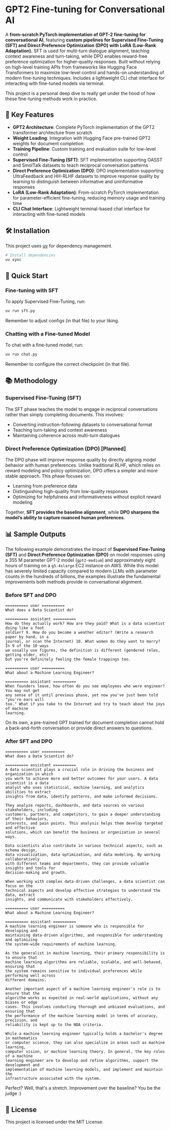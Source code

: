 # GPT2 Fine-tuning for Conversational AI

A **from-scratch PyTorch implementation of GPT-2 fine-tuning for conversational AI**, featuring **custom pipelines for Supervised Fine-Tuning (SFT) and Direct Preference Optimization (DPO) with LoRA (Low-Rank Adaptation).** SFT is used for multi-turn dialogue alignment, teaching context awareness and turn-taking, while DPO enables reward-free preference optimization for higher-quality responses. Built without relying on high-level training APIs from frameworks like Hugging Face Transformers to maximize low-level control and hands-on understanding of modern fine-tuning techniques. Includes a lightweight CLI chat interface for interacting with fine-tuned models via terminal. 

This project is a personal deep dive to really get under the hood of how these fine-tuning methods work in practice.

## 🚀 Key Features

- **GPT2 Architecture**: Complete PyTorch implementation of the GPT2 transformer architecture from scratch
- **Weight Loading**: Integration with Hugging Face pre-trained GPT2 weights for document completion
- **Training Pipeline**: Custom training and evaluation suite for low-level control
- **Supervised Fine-Tuning (SFT)**: SFT implementation supporting OASST and SmolTalk datasets to teach reciprocal conversation patterns
- **Direct Preference Optimization (DPO)**: DPO implementation supporting UltraFeedback and HH-RLHF datasets to improve response quality by learning to distinguish between informative and uninformative responses
- **LoRA (Low-Rank Adaptation)**: From-scratch PyTorch implementation for parameter-efficient fine-tuning, reducing memory usage and training time
- **CLI Chat Interface**: Lightweight terminal-based chat interface for interacting with fine-tuned models

## 🛠️ Installation

This project uses [uv](https://github.com/astral-sh/uv) for dependency management.

```bash
# Install dependencies
uv sync
```

## 🚀 Quick Start

### Fine-tuning with SFT
To apply Supervised Fine-Tuning, run:
```bash
uv run sft.py
```
Remember to adjust configs (in that file) to your liking.

### Chatting with a Fine-tuned Model
To chat with a fine-tuned model, run:
```bash
uv run chat.py
```
Remember to configure the correct checkpoint (in that file).

## 📚 Methodology

### Supervised Fine-Tuning (SFT)

The SFT phase teaches the model to engage in reciprocal conversations rather than simply completing documents. This involves:

- Converting instruction-following datasets to conversational format
- Teaching turn-taking and context awareness
- Maintaining coherence across multi-turn dialogues

### Direct Preference Optimization (DPO) [Planned]

The DPO phase will improve response quality by directly aligning model behavior with human preferences. Unlike traditional RLHF, which relies on reward modeling and policy optimization, DPO offers a simpler and more stable approach. This phase focuses on:

- Learning from preference data
- Distinguishing high-quality from low-quality responses
- Optimizing for helpfulness and informativeness without explicit reward modeling

Together, **SFT provides the baseline alignment**, while **DPO sharpens the model’s ability to capture nuanced human preferences**.

## 📊 Sample Outputs  

The following example demonstrates the impact of **Supervised Fine-Tuning (SFT)** and **Direct Preference Optimization (DPO)** on model responses using a 355 M parameter GPT-2 model (`gpt2-medium`) and approximately eight hours of training on a `g5.4xlarge` EC2 instance on AWS. While this model has severely limited capacity compared to modern LLMs with parameter counts in the hundreds of billions, the examples illustrate the fundamental improvements both methods provide in conversational alignment.

### Before SFT and DPO

```
========== user ==========
What does a Data Scientist do?

========== assistant ==========
How do they actually work? How are they paid? What is a data scientist doing like a foot
soldier? 9. How do you become a weather editor? (Write a research paper by hand, in a
journal, or scan the Internet) 10. What women do they want to marry? In 9 of the 10 ways
we usually use figures, the definition is different (gendered roles, getting older, etc)
but you're definitely feeling the female trappings too.

========== user ==========
What about a Machine Learning Engineer?

========== assistant ==========
When founders leave, how often do you see employees who were engineer? You may not get
any sense of it until previous phase, yet now you've just been told "you're ears will
too." What if you take to the Internet and try to teach about the joys of machine
learning.
```

On its own, a pre-trained GPT trained for document completion cannot hold a back-and-forth conversation or provide direct answers to questions.

### After SFT and DPO

```
========== user ==========
What does a Data Scientist do?

========== assistant ==========
A data scientist plays a crucial role in driving the business and organization in which
you work to achieve more and better outcomes for your users. A data scientist is a data
analyst who uses statistical, machine learning, and analytics abilities to extract
insights from data, identify patterns, and make informed decisions.

They analyze reports, dashboards, and data sources on various stakeholders, including
customers, partners, and competitors, to gain a deeper understanding of their behaviors,
interests, and pain points. This analysis helps them develop targeted and effective
solutions, which can benefit the business or organization in several ways.

Data scientists also contribute in various technical aspects, such as schema design,
data visualization, data optimization, and data modeling. By working collaboratively
with different teams and departments, they can provide valuable insights and tools for
decision-making and growth.

When working with complex data-driven challenges, a data scientist can focus on the
technical aspects and develop effective strategies to understand the data, extract
insights, and communicate with stakeholders effectively.

========== user ==========
What about a Machine Learning Engineer?

========== assistant ==========
A machine learning engineer is someone who is responsible for developing and
maintaining data-driven algorithms, and responsible for understanding and optimizing
the system-wide requirements of machine learning.

As the generalist in machine learning, their primary responsibility is to ensure that
machine learning algorithms are reliable, scalable, and well-behaved, ensuring that
the system remains sensitive to individual preferences while performing well across
different domains.

Another important aspect of a machine learning engineer's role is to ensure that the
algorithm works as expected in real-world applications, without any biases or edge
cases. This involves conducting thorough and unbiased evaluations, and ensuring that
the performance of the machine learning model in terms of accuracy, precision, and
reliability is kept up to the NDA criteria.

While a machine learning engineer typically holds a bachelor's degree in mathematics
or computer science, they can also specialize in areas such as machine learning,
computer vision, or machine learning theory. In general, the key roles of a machine
learning engineer are to develop and refine algorithms, support the development and
implementation of machine learning models, and implement and maintain the
infrastructure associated with the system.
```

Perfect? Well, that's a stretch. Improvement over the baseline? You be the judge :)

## 📝 License

This project is licensed under the MIT License.
